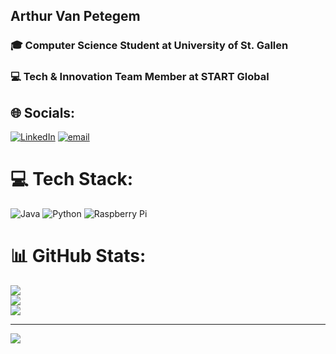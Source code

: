 ## Arthur Van Petegem
### 🎓 Computer Science Student at University of St. Gallen
### 💻 Tech & Innovation Team Member at START Global
## 🌐 Socials:
[![LinkedIn](https://img.shields.io/badge/LinkedIn-%230077B5.svg?logo=linkedin&logoColor=white)](https://linkedin.com/in/arthur-van-petegem-7b72b1323/) [![email](https://img.shields.io/badge/Email-D14836?logo=gmail&logoColor=white)](mailto:arthurvanpetegem@outlook.com) 

# 💻 Tech Stack:
![Java](https://img.shields.io/badge/java-%23ED8B00.svg?style=for-the-badge&logo=openjdk&logoColor=white) ![Python](https://img.shields.io/badge/python-3670A0?style=for-the-badge&logo=python&logoColor=ffdd54) ![Raspberry Pi](https://img.shields.io/badge/-Raspberry_Pi-C51A4A?style=for-the-badge&logo=Raspberry-Pi)
# 📊 GitHub Stats:
![](https://github-readme-stats.vercel.app/api?username=Gt-ace&theme=dark&hide_border=true&include_all_commits=true&count_private=true)<br/>
![](https://nirzak-streak-stats.vercel.app/?user=Gt-ace&theme=dark&hide_border=true)<br/>
![](https://github-readme-stats.vercel.app/api/top-langs/?username=Gt-ace&theme=dark&hide_border=true&include_all_commits=true&count_private=true&layout=compact)

---
[![](https://visitcount.itsvg.in/api?id=Gt-ace&icon=0&color=0)](https://visitcount.itsvg.in)

